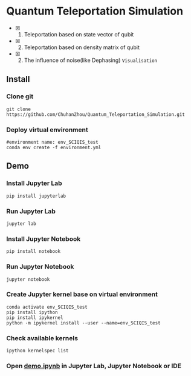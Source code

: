# Quantum Teleportation Simulation

- [x] 1. Teleportation based on state vector of qubit
   
- [X] 2. Teleportation based on density matrix of qubit

- [X] 2. The influence of noise(like Dephasing) `Visualisation`

## Install
### Clone git
```
git clone https://github.com/ChuhanZhou/Quantum_Teleportation_Simulation.git
```
### Deploy virtual environment
```
#environment name: env_SCIQIS_test
conda env create -f environment.yml
```
## Demo
### Install Jupyter Lab
```
pip install jupyterlab
```
### Run Jupyter Lab
```
jupyter lab
```
### Install Jupyter Notebook
```
pip install notebook
```
### Run Jupyter Notebook
```
jupyter notebook
```
### Create Jupyter kernel base on virtual environment
```
conda activate env_SCIQIS_test
pip install ipython
pip install ipykernel
python -m ipykernel install --user --name=env_SCIQIS_test
```
### Check available kernels
```
ipython kernelspec list
```
### Open [demo.ipynb](/demo.ipynb) in Jupyter Lab, Jupyter Notebook or IDE